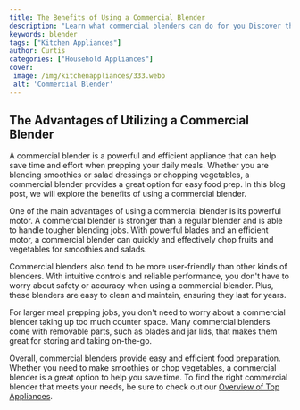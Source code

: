```yaml
---
title: The Benefits of Using a Commercial Blender
description: "Learn what commercial blenders can do for you Discover the many benefits that come with using one and make the most of your blending experience"
keywords: blender
tags: ["Kitchen Appliances"]
author: Curtis
categories: ["Household Appliances"]
cover: 
 image: /img/kitchenappliances/333.webp
 alt: 'Commercial Blender'
---
```

## The Advantages of Utilizing a Commercial Blender

A commercial blender is a powerful and efficient appliance that can help save time and effort when prepping your daily meals. Whether you are blending smoothies or salad dressings or chopping vegetables, a commercial blender provides a great option for easy food prep. In this blog post, we will explore the benefits of using a commercial blender. 

One of the main advantages of using a commercial blender is its powerful motor. A commercial blender is stronger than a regular blender and is able to handle tougher blending jobs. With powerful blades and an efficient motor, a commercial blender can quickly and effectively chop fruits and vegetables for smoothies and salads. 

Commercial blenders also tend to be more user-friendly than other kinds of blenders. With intuitive controls and reliable performance, you don't have to worry about safety or accuracy when using a commercial blender. Plus, these blenders are easy to clean and maintain, ensuring they last for years.

For larger meal prepping jobs, you don't need to worry about a commercial blender taking up too much counter space. Many commercial blenders come with removable parts, such as blades and jar lids, that makes them great for storing and taking on-the-go.

Overall, commercial blenders provide easy and efficient food preparation. Whether you need to make smoothies or chop vegetables, a commercial blender is a great option to help you save time. To find the right commercial blender that meets your needs, be sure to check out our [Overview of Top Appliances](./pages/appliance-overview).
